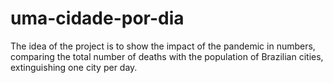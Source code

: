 # uma-cidade-por-dia
The idea of ​​the project is to show the impact of the pandemic in numbers, comparing the total number of deaths with the population of Brazilian cities, extinguishing one city per day.
